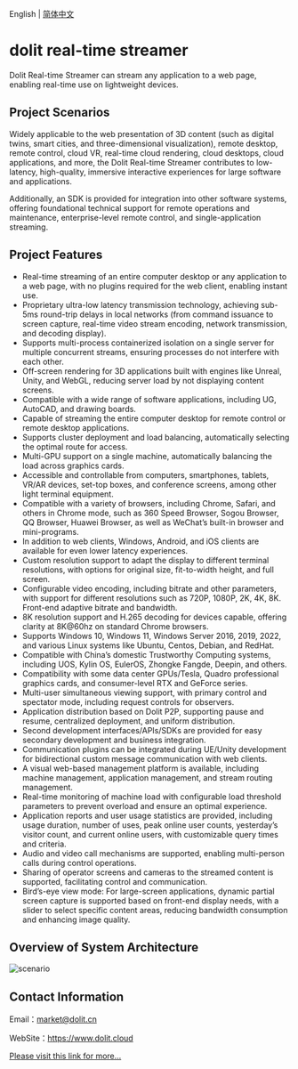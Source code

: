  English | [简体中文](./README_cn.md)



# dolit real-time streamer

Dolit Real-time Streamer can stream any application to a web page, enabling real-time use on lightweight devices.

## Project Scenarios

Widely applicable to the web presentation of 3D content (such as digital twins, smart cities, and three-dimensional visualization), remote desktop, remote control, cloud VR, real-time cloud rendering, cloud desktops, cloud applications, and more, the Dolit Real-time Streamer contributes to low-latency, high-quality, immersive interactive experiences for large software and applications.

Additionally, an SDK is provided for integration into other software systems, offering foundational technical support for remote operations and maintenance, enterprise-level remote control, and single-application streaming.

## Project Features

- Real-time streaming of an entire computer desktop or any application to a web page, with no plugins required for the web client, enabling instant use.
- Proprietary ultra-low latency transmission technology, achieving sub-5ms round-trip delays in local networks (from command issuance to screen capture, real-time video stream encoding, network transmission, and decoding display).
- Supports multi-process containerized isolation on a single server for multiple concurrent streams, ensuring processes do not interfere with each other.
- Off-screen rendering for 3D applications built with engines like Unreal, Unity, and WebGL, reducing server load by not displaying content screens.
- Compatible with a wide range of software applications, including UG, AutoCAD, and drawing boards.
- Capable of streaming the entire computer desktop for remote control or remote desktop applications.
- Supports cluster deployment and load balancing, automatically selecting the optimal route for access.
- Multi-GPU support on a single machine, automatically balancing the load across graphics cards.
- Accessible and controllable from computers, smartphones, tablets, VR/AR devices, set-top boxes, and conference screens, among other light terminal equipment.
- Compatible with a variety of browsers, including Chrome, Safari, and others in Chrome mode, such as 360 Speed Browser, Sogou Browser, QQ Browser, Huawei Browser, as well as WeChat’s built-in browser and mini-programs.
- In addition to web clients, Windows, Android, and iOS clients are available for even lower latency experiences.
- Custom resolution support to adapt the display to different terminal resolutions, with options for original size, fit-to-width height, and full screen.
- Configurable video encoding, including bitrate and other parameters, with support for different resolutions such as 720P, 1080P, 2K, 4K, 8K. Front-end adaptive bitrate and bandwidth.
- 8K resolution support and H.265 decoding for devices capable, offering clarity at 8K@60hz on standard Chrome browsers.
- Supports Windows 10, Windows 11, Windows Server 2016, 2019, 2022, and various Linux systems like Ubuntu, Centos, Debian, and RedHat.
- Compatible with China’s domestic Trustworthy Computing systems, including UOS, Kylin OS, EulerOS, Zhongke Fangde, Deepin, and others.
- Compatibility with some data center GPUs/Tesla, Quadro professional graphics cards, and consumer-level RTX and GeForce series.
- Multi-user simultaneous viewing support, with primary control and spectator mode, including request controls for observers.
- Application distribution based on Dolit P2P, supporting pause and resume, centralized deployment, and uniform distribution.
- Second development interfaces/APIs/SDKs are provided for easy secondary development and business integration.
- Communication plugins can be integrated during UE/Unity development for bidirectional custom message communication with web clients.
- A visual web-based management platform is available, including machine management, application management, and stream routing management.
- Real-time monitoring of machine load with configurable load threshold parameters to prevent overload and ensure an optimal experience.
- Application reports and user usage statistics are provided, including usage duration, number of uses, peak online user counts, yesterday’s visitor count, and current online users, with customizable query times and criteria.
- Audio and video call mechanisms are supported, enabling multi-person calls during control operations.
- Sharing of operator screens and cameras to the streamed content is supported, facilitating control and communication.
- Bird’s-eye view mode: For large-screen applications, dynamic partial screen capture is supported based on front-end display needs, with a slider to select specific content areas, reducing bandwidth consumption and enhancing image quality.

## Overview of System Architecture

![scenario](https://raw.githubusercontent.com/dolit/DRTStreamer/master/www/scenario.jpg)



## Contact Information

Email：market@dolit.cn 

WebSite：https://www.dolit.cloud 

[Please visit this link for more...](https://dolit.cloud/)

